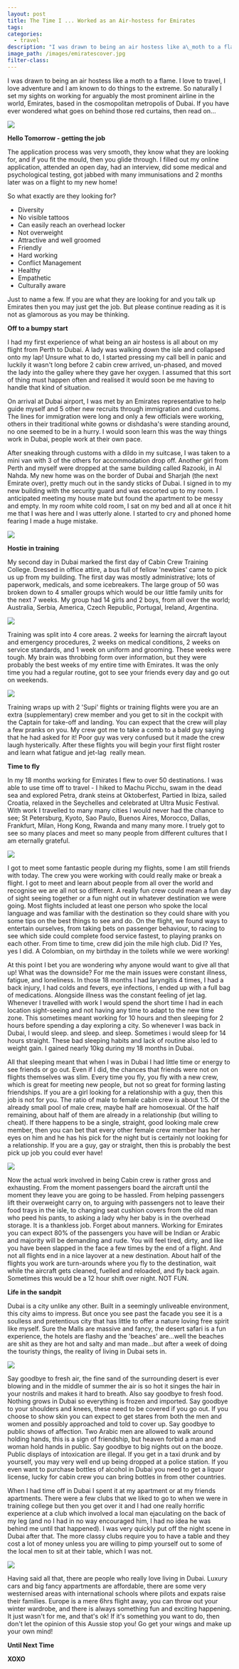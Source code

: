 ```yaml
---
layout: post
title: The Time I ... Worked as an Air-hostess for Emirates
tags:
categories:
  - travel
description: "I was drawn to being an air hostess like a\_moth to a flame. I love to travel, I love adventure and I am known to do things to the extreme. So naturally I set my sights on working for arguably the most prominent airline in the world, Emirates, based in the cosmopolitan metropolis of Dubai. If you have ever wondered what goes on behind those red curtains, then read on..."
image_path: /images/emiratescover.jpg
filter-class:
---
```



I was drawn to being an air hostess like a moth to a flame. I love to travel, I love adventure and I am known to do things to the extreme. So naturally I set my sights on working for arguably the most prominent airline in the world, Emirates, based in the cosmopolitan metropolis of Dubai. If you have ever wondered what goes on behind those red curtains, then read on...

![](/uploads/versions/emirates1---x----640-513x---.jpg)

**Hello Tomorrow - getting the job**

The application process was very smooth, they know what they are looking for, and if you fit the mould, then you glide through. I filled out my online application, attended an open day, had an interview, did some medical and psychological testing, got jabbed with many immunisations and 2 months later was on a flight to my new home!

So what exactly are they looking for?

* Diversity
* No visible tattoos
* Can easily reach an overhead locker
* Not overweight
* Attractive and well groomed
* Friendly
* Hard working
* Conflict Management
* Healthy
* Empathetic
* Culturally aware

Just to name a few. If you are what they are looking for and you talk up Emirates then you may just get the job. But please continue reading as it is not as glamorous as you may be thinking.

**Off to a bumpy start**

I had my first experience of what being an air hostess is all about on my flight from Perth to Dubai. A lady was walking down the isle and collapsed onto my lap! Unsure what to do, I started pressing my call bell in panic and luckily it wasn't long before 2 cabin crew arrived, un-phased, and moved the lady into the galley where they gave her oxygen. I assumed that this sort of thing must happen often and realised it would soon be me having to handle that kind of situation.

On arrival at Dubai airport, I was met by an Emirates representative to help guide myself and 5 other new recruits through immigration and customs. The lines for immigration were long and only a few officials were working, others in their traditional white gowns or dishdasha's were standing around, no one seemed to be in a hurry. I would soon learn this was the way things work in Dubai, people work at their own pace.

After sneaking through customs with a dildo in my suitcase, I was taken to a mini van with 3 of the others for accommodation drop off. Another girl from Perth and myself were dropped at the same building called Razooki, in Al Nahda. My new home was on the border of Dubai and Sharjah (the next Emirate over), pretty much out in the sandy sticks of Dubai. I signed in to my new building with the security guard and was escorted up to my room. I anticipated meeting my house mate but found the apartment to be messy and empty. In my room white cold room, I sat on my bed and all at once it hit me that I was here and I was utterly alone. I started to cry and phoned home fearing I made a huge mistake.

![](/uploads/versions/emirates2---x----701-521x---.jpg)

**Hostie in training**

My second day in Dubai marked the first day of Cabin Crew Training College. Dressed in office attire, a bus full of fellow 'newbies' came to pick us up from my building. The first day was mostly administrative; lots of paperwork, medicals, and some icebreakers. The large group of 50 was broken down to 4 smaller groups which would be our little family units for the next 7 weeks. My group had 14 girls and 2 boys, from all over the world; Australia, Serbia, America, Czech Republic, Portugal, Ireland, Argentina.

![](/uploads/versions/emirates3---x----701-499x---.jpg)

Training was split into 4 core areas. 2 weeks for learning the aircraft layout and emergency procedures, 2 weeks on medical conditions, 2 weeks on service standards, and 1 week on uniform and grooming. These weeks were tough. My brain was throbbing form over information, but they were probably the best weeks of my entire time with Emirates. It was the only time you had a regular routine, got to see your friends every day and go out on weekends.

![](/uploads/versions/emirates4---x----701-484x---.jpg)

Training wraps up with 2 'Supi' flights or training flights were you are an extra (supplementary) crew member and you get to sit in the cockpit with the Captain for take-off and landing. You can expect that the crew will play a few pranks on you. My crew got me to take a comb to a bald guy saying that he had asked for it! Poor guy was very confused but it made the crew laugh hysterically. After these flights you will begin your first flight roster and learn what fatigue and jet-lag &nbsp;really mean.

**Time to fly**

In my 18 months working for Emirates I flew to over 50 destinations. I was able to use time off to travel - I hiked to Machu Picchu, swam in the dead sea and explored Petra, drank steins at Oktoberfest, Partied in Ibiza, sailed Croatia, relaxed in the Seychelles and celebrated at Ultra Music Festival. With work I travelled to many many cities I would never had the chance to see; St Petersburg, Kyoto, Sao Paulo, Buenos Aires, Morocco, Dallas, Frankfurt, Milan, Hong Kong, Rwanda and many many more. I truely got to see so many places and meet so many people from different cultures that I am eternally grateful.

![](/uploads/versions/emirates5---x----703-473x---.jpg)

I got to meet some fantastic people during my flights, some I am still friends with today. The crew you were working with could really make or break a flight. I got to meet and learn about people from all over the world and recognise we are all not so different. A really fun crew could mean a fun day of sight seeing together or a fun night out in whatever destination we were going. Most flights included at least one person who spoke the local language and was familiar with the destination so they could share with you some tips on the best things to see and do. On the flight, we found ways to entertain ourselves, from taking bets on passenger behaviour, to racing to see which side could complete food service fastest, to playing pranks on each other. From time to time, crew did join the mile high club. Did I? Yes, yes I did. A Colombian, on my birthday in the toilets while we were working!

At this point I bet you are wondering why anyone would want to give all that up! What was the downside? For me the main issues were constant illness, fatigue, and loneliness. In those 18 months I had laryngitis 4 times, I had a back injury, I had colds and fevers, eye infections, I ended up with a full bag of medications. Alongside illness was the constant feeling of jet lag. Whenever I travelled with work I would spend the short time I had in each location sight-seeing and not having any time to adapt to the new time zone. This sometimes meant working for 10 hours and then sleeping for 2 hours before spending a day exploring a city. So whenever I was back in Dubai, I would sleep. and sleep. and sleep. Sometimes i would sleep for 14 hours straight. These bad sleeping habits and lack of routine also led to weight gain. I gained nearly 10kg during my 18 months in Dubai.

All that sleeping meant that when I was in Dubai I had little time or energy to see friends or go out. Even if I did, the chances that friends were not on flights themselves was slim. Every time you fly, you fly with a new crew, which is great for meeting new people, but not so great for forming lasting friendships. If you are a girl looking for a relationship with a guy, then this job is not for you. The ratio of male to female cabin crew is about 1:5. Of the already small pool of male crew, maybe half are homosexual. Of the half remaining, about half of them are already in a relationship (but willing to cheat). If there happens to be a single, straight, good looking male crew member, then you can bet that every other female crew member has her eyes on him and he has his pick for the night but is certainly not looking for a relationship. If you are a guy, gay or straight, then this is probably the best pick up job you could ever have!

![](/uploads/versions/emirates7---x----643-510x---.jpg)

Now the actual work involved in being Cabin crew is rather gross and exhausting. From the moment passengers board the aircraft until the moment they leave you are going to be hassled. From helping passengers lift their overweight carry on, to arguing with passengers not to leave their food trays in the isle, to changing seat cushion covers from the old man who peed his pants, to asking a lady why her baby is in the overhead storage. It is a thankless job. Forget about manners. Working for Emirates you can expect 80% of the passengers you have will be Indian or Arabic and majority will be demanding and rude. You will feel tired, dirty, and like you have been slapped in the face a few times by the end of a flight. And not all flights end in a nice layover at a new destination. About half of the flights you work are turn-arounds where you fly to the destination, wait while the aircraft gets cleaned, fuelled and reloaded, and fly back again. Sometimes this would be a 12 hour shift over night. NOT FUN.

**Life in the sandpit**

Dubai is a city unlike any other. Built in a seemingly unliveable environment, this city aims to impress. But once you see past the facade you see it is a soulless and pretentious city that has little to offer a nature loving free spirit like myself. Sure the Malls are massive and fancy, the desert safari is a fun experience, the hotels are flashy and the 'beaches' are...well the beaches are shit as they are hot and salty and man made...but after a week of doing the touristy things, the reality of living in Dubai sets in.

![](/uploads/versions/emirates8---x----702-515x---.jpg)

Say goodbye to fresh air, the fine sand of the surrounding desert is ever blowing and in the middle of summer the air is so hot it singes the hair in your nostrils and makes it hard to breath. Also say goodbye to fresh food. Nothing grows in Dubai so everything is frozen and imported. Say goodbye to your shoulders and knees, these need to be covered if you go out. If you choose to show skin you can expect to get stares from both the men and women and possibly approached and told to cover up. Say goodbye to public shows of affection. Two Arabic men are allowed to walk around holding hands, this is a sign of friendship, but heaven forbid a man and woman hold hands in public. Say goodbye to big nights out on the booze. Public displays of intoxication are illegal. If you get in a taxi drunk and by yourself, you may very well end up being dropped at a police station. If you even want to purchase bottles of alcohol in Dubai you need to get a liquor license, lucky for cabin crew you can bring bottles in from other countries.

When I had time off in Dubai I spent it at my apartment or at my friends apartments. There were a few clubs that we liked to go to when we were in training college but then you get over it and I had one really horrific experience at a club which involved a local man ejaculating on the back of my leg (and no I had in no way encouraged him, I had no idea he was behind me until that happened). I was very quickly put off the night scene in Dubai after that. The more classy clubs require you to have a table and they cost a lot of money unless you are willing to pimp yourself out to some of the local men to sit at their table, which I was not.

![](/uploads/versions/emirates6---x----700-523x---.jpg)

Having said all that, there are people who really love living in Dubai. Luxury cars and big fancy appartments are affordable, there are some very westernised areas with international schools where pilots and expats raise their families. Europe is a mere 6hrs flight away, you can throw out your winter wardrobe, and there is always something fun and exciting happening. It just wasn't for me, and that's ok! If it's something you want to do, then don't let the opinion of this Aussie stop you! Go get your wings and make up your own mind!

**Until Next Time**

**XOXO**